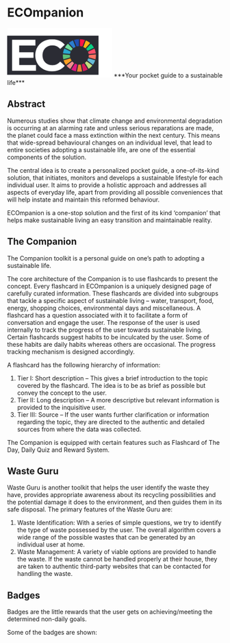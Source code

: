 # ECOmpanion
<img src="Assets_readme/AppLogo.svg" width="245">
***Your pocket guide to a sustainable life***

## Abstract
<p>
  Numerous studies show that climate change and environmental degradation is occurring at an alarming rate and unless serious reparations are made, the planet could face a mass extinction within the next century. This means that wide-spread behavioural changes on an individual level, that lead to entire societies adopting a sustainable life, are one of the essential components of the solution.
</p>
<p>
  The central idea is to create a personalized pocket guide, a one-of-its-kind solution, that initiates, monitors and develops a sustainable lifestyle for each individual user. It aims to provide a holistic approach and addresses all aspects of everyday life, apart from providing all possible conveniences that will help instate and maintain this reformed behaviour.
</p>
<p>
  ECOmpanion is a one-stop solution and the first of its kind ‘companion’ that helps make sustainable living an easy transition and maintainable reality.
</p>

## The Companion
<p>
  The Companion toolkit is a personal guide on one’s path to adopting a sustainable life.
</p>
<p>
  The core architecture of the Companion is to use flashcards to present the concept. Every flashcard in ECOmpanion is a uniquely designed page of carefully curated information. These flashcards are divided into subgroups that tackle a specific aspect of sustainable living – water, transport, food, energy, shopping choices, environmental days and miscellaneous. A flashcard has a question associated with it to facilitate a form of conversation and engage the user. The response of the user is used internally to track the progress of the user towards sustainable living.  Certain flashcards suggest habits to be inculcated by the user. Some of these habits are daily habits whereas others are occasional. The progress tracking mechanism is designed accordingly.
</p>
<p>
  A flashcard has the following hierarchy of information:
  <ol>
  <li> Tier I: Short description – This gives a brief introduction to the topic covered by the flashcard. The idea is to be as brief as possible but convey the concept to the user.</li>
  <li>Tier II: Long description – A more descriptive but relevant information is provided to the inquisitive user.</li>
  <li>Tier III: Source – If the user wants further clarification or information regarding the topic, they are directed to the authentic and detailed sources from where the data was collected.</li>
</ol>
</p>
<p>
  The Companion is equipped with certain features such as Flashcard of The Day, Daily Quiz and Reward System.
</p>

## Waste Guru
Waste Guru is another toolkit that helps the user identify the waste they have, provides appropriate awareness about its recycling possibilities and the potential damage it does to the environment, and then guides them in its safe disposal.
The primary features of the Waste Guru are:
1. Waste Identification: With a series of simple questions, we try to identify the type of waste possessed by the user. The overall algorithm covers a wide range of the possible wastes that can be generated by an individual user at home.
2. Waste Management: A variety of viable options are provided to handle the waste. If the waste cannot be handled properly at their house, they are taken to authentic third-party websites that can be contacted for handling the waste.

## Badges
<p>Badges are the little rewards that the user gets on achieving/meeting the determined non-daily goals.</p>
Some of the badges are shown:
